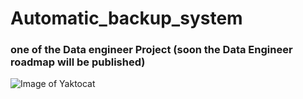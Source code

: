 # Automatic_backup_system
### one of the Data engineer Project (soon the Data Engineer roadmap will be published)
![Image of Yaktocat](https://i.ibb.co/3dfVrXz/2021-08-30-8-30-44.png)

